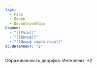 ```yaml
---
tags:
  - Расы
  - Дворф
  - ДворфСеройГоры
Ссылки:
  - "[[Расы]]"
  - "[[Дворф]]"
  - "[[Дворф серой горы]]"
ХЗ.Интеллект: "2"
---
```

Образованность дворфов:
Интеллект: +2









